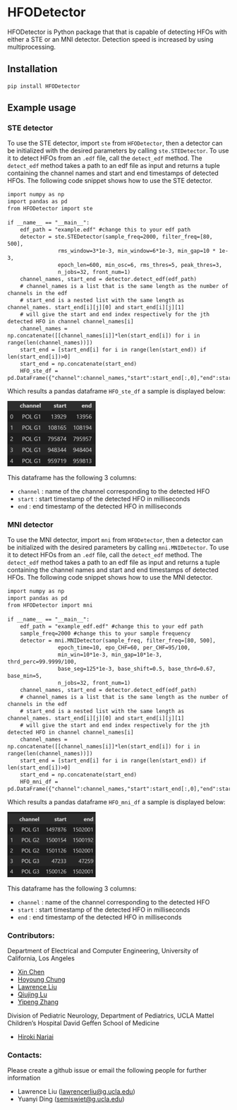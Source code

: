 # HFODetector

HFODetector is Python package that that is capable of detecting HFOs with either a STE or an MNI detector. Detection speed is increased by using multiprocessing.

## Installation
```
pip install HFODetector
```

## Example usage 
### STE detector
To use the STE detector, import `ste` from `HFODetector`, then a detector can be initialized with the desired parameters by calling `ste.STEDetector`. To use it to detect HFOs from an `.edf` file, call the `detect_edf` method. The `detect_edf` method takes a path to an edf file as input and returns a tuple containing the channel names and start and end timestamps of detected HFOs. The following code snippet shows how to use the STE detector.
```
import numpy as np
import pandas as pd
from HFODetector import ste

if __name__ == "__main__":
    edf_path = "example.edf" #change this to your edf path
    detector = ste.STEDetector(sample_freq=2000, filter_freq=[80, 500], 
                rms_window=3*1e-3, min_window=6*1e-3, min_gap=10 * 1e-3, 
                epoch_len=600, min_osc=6, rms_thres=5, peak_thres=3,
                n_jobs=32, front_num=1)
    channel_names, start_end = detector.detect_edf(edf_path)
    # channel_names is a list that is the same length as the number of channels in the edf
    # start_end is a nested list with the same length as channel_names. start_end[i][j][0] and start_end[i][j][1] 
    # will give the start and end index respectively for the jth detected HFO in channel channel_names[i]
    channel_names = np.concatenate([[channel_names[i]]*len(start_end[i]) for i in range(len(channel_names))])
    start_end = [start_end[i] for i in range(len(start_end)) if len(start_end[i])>0]
    start_end = np.concatenate(start_end)
    HFO_ste_df = pd.DataFrame({"channel":channel_names,"start":start_end[:,0],"end":start_end[:,1]})
```
Which results a pandas dataframe `HFO_ste_df` a sample is displayed below:

<img src="img/readme/HFO_ste_df_sample.png" width="200">

This dataframe has the following 3 columns:
- `channel` : name of the channel corresponding to the detected HFO
- `start` : start timestamp of the detected HFO in milliseconds
- `end` : end timestamp of the detected HFO in milliseconds


### MNI detector
To use the MNI detector, import `mni` from `HFODetector`, then a detector can be initialized with the desired parameters by calling `mni.MNIDetector`. To use it to detect HFOs from an `.edf` file, call the `detect_edf` method. The `detect_edf` method takes a path to an edf file as input and returns a tuple containing the channel names and start and end timestamps of detected HFOs. The following code snippet shows how to use the MNI detector.
```
import numpy as np
import pandas as pd
from HFODetector import mni

if __name__ == "__main__":
    edf_path = "example_edf.edf" #change this to your edf path
    sample_freq=2000 #change this to your sample frequency
    detector = mni.MNIDetector(sample_freq, filter_freq=[80, 500], 
                epoch_time=10, epo_CHF=60, per_CHF=95/100, 
                min_win=10*1e-3, min_gap=10*1e-3, thrd_perc=99.9999/100, 
                base_seg=125*1e-3, base_shift=0.5, base_thrd=0.67, base_min=5,
                n_jobs=32, front_num=1)
    channel_names, start_end = detector.detect_edf(edf_path)
    # channel_names is a list that is the same length as the number of channels in the edf
    # start_end is a nested list with the same length as channel_names. start_end[i][j][0] and start_end[i][j][1] 
    # will give the start and end index respectively for the jth detected HFO in channel channel_names[i]
    channel_names = np.concatenate([[channel_names[i]]*len(start_end[i]) for i in range(len(channel_names))])
    start_end = [start_end[i] for i in range(len(start_end)) if len(start_end[i])>0]
    start_end = np.concatenate(start_end)
    HFO_mni_df = pd.DataFrame({"channel":channel_names,"start":start_end[:,0],"end":start_end[:,1]})
```
Which results a pandas dataframe `HFO_mni_df` a sample is displayed below:

<img src="img/readme/HFO_mni_df_sample.png" width="200">


This dataframe has the following 3 columns:
- `channel` : name of the channel corresponding to the detected HFO
- `start` : start timestamp of the detected HFO in milliseconds
- `end` : end timestamp of the detected HFO in milliseconds

### Contributors:
Department of Electrical and Computer Engineering, University of California, Los Angeles
- [Xin Chen](https://www.linkedin.com/in/xin-chen-980521/)
- [Hoyoung Chung](https://www.linkedin.com/in/tc01/)
- [Lawrence Liu](https://www.linkedin.com/in/lawrence-liu-0a01391a7/)
- [Qiujing Lu](https://www.linkedin.com/in/qiujing-lu-309042126/)
- [Yipeng Zhang](https://zyp5511.github.io/)

Division of Pediatric Neurology, Department of Pediatrics, UCLA Mattel Children’s Hospital David Geffen School of Medicine
- [Hiroki Nariai](https://www.uclahealth.org/providers/hiroki-nariai)


### Contacts:
Please create a github issue or email the following people for further information 
- Lawrence Liu (lawrencerliu@g.ucla.edu) 
- Yuanyi Ding (semiswiet@g.ucla.edu)
